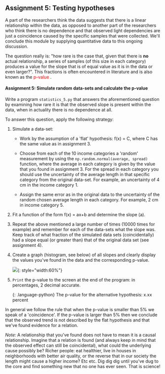 
## Assignment 5: Testing hypotheses

A part of the researchers think the data suggests that there is a linear relationship within the data, as opposed to another part of the researchers who think there is no dependence and that observed light dependencies are just a coincidence caused by the specific samples that were collected. We'll conclude this module by supplying quantitative data to this ongoing discussion.

The question really is: "how rare is the case that, given that there is <b>no</b> actual relationship, a series of samples (of this size in each category) produces a value for the slope that is of equal value as it is in the data or even larger?". This fractions is often encountered in literature and is also known as the <font color = 'red'> p-value </font>.

#### Assignment 5: Simulate random data-sets and calculate the p-value

Write a program `statistics_5.py` that answers the aforementioned question by examining how rare it is that the observed slope is present within the data, when in actuality there is no dependence at all.

To answer this question, apply the following strategy:

   1. Simulate a data-set:

      * Work by the assumption of a 'flat' hypothesis: f(x) = C, where C has the same value as in assignment 3.

      * Choose from each of the 10 income categories a 'random' measurement by using the `np.random.normal(average, spread)` function, where the average in each category is given by the value that you found in assignment 3. For the spread in each category you should use the uncertainty of the average length in that specific category from the original data-set. For example, an uncertainty of 4 cm in the income category 1.
	
      * Assign the same error as in the original data to the uncertainty of the random chosen average length in each category. For example, 2 cm in income category 5.
	   
   2. Fit a function of the form f(x) = ax+b and determine the slope (a).

   3. Repeat the above mentioned a large number of times (10000 times for example) and remember for each of the data-sets what the slope was. Keep track of what fraction of the simulated data sets (coincidentally) had a slope equal (or greater than) that of the original data set (see assignment 4).

   4. Create a graph (histogram, see below) of all slopes and clearly display the values you've found in the data and the corresponding p-value.
	  
      ![](ExamplePvalue.png){: style="width:60%"}

   5. `Print` the p-value to the screen at the end of the program: in percentages, 2 decimal accurate.
    
      {: .language-python}
         The p-value for the alternative hypothesis: x.xx percent


In general we follow the rule that when the p-value is smaller than 5% we speak of a 'coincidence'. If the p-value is larger than 5% then we conclude that the observed trend is not described by the flat hypothesis and that we've found evidence for a relation.

*Note:* A relationship that you've found does not have to mean it is a causal relationship. Imagine that a relation is found (and always keep in mind that the observed effect can still be coincidental), what could the underlying cause possibly be? Richer people: eat healthier, live in houses in neighborhoods with better air quality, or the reverse that in our society the length might cause a higher income? Etc etc. Dig dig dig until you've dug to the core and find something new that no one has ever seen. That is science!


